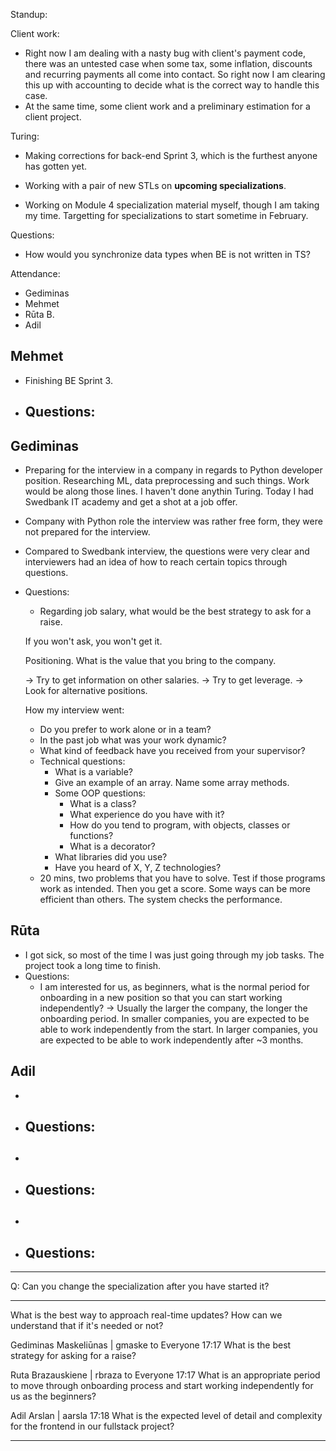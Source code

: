 Standup:

  Client work:
  - Right now I am dealing with a nasty bug with client's payment code, there was an untested case when some tax, some inflation, discounts and recurring payments all come into contact. So right now I am clearing this up with accounting to decide what is the correct way to handle this case.
  - At the same time, some client work and a preliminary estimation for a client project.

  Turing:
  - Making corrections for back-end Sprint 3, which is the furthest anyone has gotten yet.

  - Working with a pair of new STLs on **upcoming specializations**.
  - Working on Module 4 specialization material myself, though I am taking my time. Targetting for specializations to start sometime in February.

Questions:
  - How would you synchronize data types when BE is not written in TS?

Attendance:
  - Gediminas
  - Mehmet
  - Rūta B.
  - Adil

## Mehmet

- Finishing BE Sprint 3.
- Questions:
  -

## Gediminas

- Preparing for the interview in a company in regards to Python developer position. Researching ML, data preprocessing and such things. Work would be along those lines. I haven't done anythin  Turing. Today I had Swedbank IT academy and get a shot at a job offer.
- Company with Python role the interview was rather free form, they were not prepared for the interview.
- Compared to Swedbank interview, the questions were very clear and interviewers had an idea of how to reach certain topics through questions.
- Questions:
  - Regarding job salary, what would be the best strategy to ask for a raise.

  If you won't ask, you won't get it.

  Positioning. What is the value that you bring to the company.

  -> Try to get information on other salaries.
  -> Try to get leverage.
  -> Look for alternative positions.

  How my interview went:
    - Do you prefer to work alone or in a team?
    - In the past job what was your work dynamic?
    - What kind of feedback have you received from your supervisor?
    - Technical questions:
      - What is a variable?
      - Give an example of an array. Name some array methods.
      - Some OOP questions:
        - What is a class?
        - What experience do you have with it?
        - How do you tend to program, with objects, classes or functions?
        - What is a decorator?
      - What libraries did you use?
      - Have you heard of X, Y, Z technologies?
    - 20 mins, two problems that you have to solve. Test if those programs work as intended. Then you get a score. Some ways can be more efficient than others. The system checks the performance.

## Rūta

- I got sick, so most of the time I was just going through my job tasks. The project took a long time to finish.
- Questions:
  - I am interested for us, as beginners, what is the normal period for onboarding in a new position so that you can start working independently?
    -> Usually the larger the company, the longer the onboarding period. In smaller companies, you are expected to be able to work independently from the start. In larger companies, you are expected to be able to work independently after ~3 months.

## Adil

-
- Questions:
  -

##

-
- Questions:
  -

##

-
- Questions:
  -

---

Q: Can you change the specialization after you have started it?

---

What is the best way to approach real-time updates? How can we understand that if it's needed or not?

Gediminas Maskeliūnas | gmaske  to  Everyone 17:17
What is the best strategy for asking for a raise?

Ruta Brazauskiene | rbraza  to  Everyone 17:17
What is an appropriate period to move through onboarding process and start working independently for us as the beginners?

Adil Arslan | aarsla 17:18
What is the expected level of detail and complexity for the frontend in our fullstack project?

---